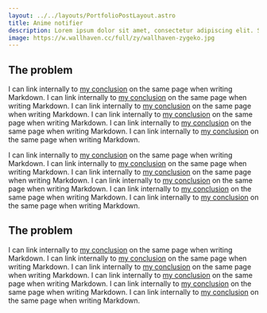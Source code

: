 ```yaml
---
layout: ../../layouts/PortfolioPostLayout.astro
title: Anime notifier
description: Lorem ipsum dolor sit amet, consectetur adipiscing elit. Sed sit amet ultrices est. Sed risus risus, semper in ante volutpat. Lorem ipsum dolor sit amet, consectetur adipiscing elit. Sed sit amet ultrices est. Sed risus risus, semper in ante volutpat.
image: https://w.wallhaven.cc/full/zy/wallhaven-zygeko.jpg
---
```


## The problem

I can link internally to [my conclusion](#conclusion) on the same page when writing Markdown.
I can link internally to [my conclusion](#conclusion) on the same page when writing Markdown.
I can link internally to [my conclusion](#conclusion) on the same page when writing Markdown.
I can link internally to [my conclusion](#conclusion) on the same page when writing Markdown.
I can link internally to [my conclusion](#conclusion) on the same page when writing Markdown.
I can link internally to [my conclusion](#conclusion) on the same page when writing Markdown.

I can link internally to [my conclusion](#conclusion) on the same page when writing Markdown.
I can link internally to [my conclusion](#conclusion) on the same page when writing Markdown.
I can link internally to [my conclusion](#conclusion) on the same page when writing Markdown.
I can link internally to [my conclusion](#conclusion) on the same page when writing Markdown.
I can link internally to [my conclusion](#conclusion) on the same page when writing Markdown.
I can link internally to [my conclusion](#conclusion) on the same page when writing Markdown.

## The problem

I can link internally to [my conclusion](#conclusion) on the same page when writing Markdown.
I can link internally to [my conclusion](#conclusion) on the same page when writing Markdown.
I can link internally to [my conclusion](#conclusion) on the same page when writing Markdown.
I can link internally to [my conclusion](#conclusion) on the same page when writing Markdown.
I can link internally to [my conclusion](#conclusion) on the same page when writing Markdown.
I can link internally to [my conclusion](#conclusion) on the same page when writing Markdown.

